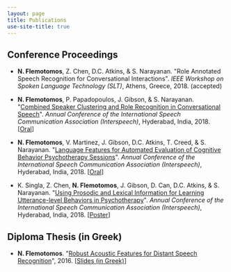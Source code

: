 ```yaml
---
layout: page
title: Publications
use-site-title: true
---
```


## Conference Proceedings

* __N. Flemotomos__, Z. Chen, D.C. Atkins, & S. Narayanan. "Role Annotated Speech Recognition for Conversational Interactions". *IEEE Workshop on Spoken Language Technology (SLT)*, Athens, Greece, 2018. (accepted)

* __N. Flemotomos__, P. Papadopoulos, J. Gibson, & S. Narayanan. "[Combined Speaker Clustering and Role Recognition in Conversational Speech](http://dx.doi.org/10.21437/Interspeech.2018-1654)". *Annual Conference of the International Speech Communication Association (Interspeech)*, Hyderabad, India, 2018.
[[Oral](/work/presentations/2018_IS_SpeakerClustering_pres.pdf)]

* __N. Flemotomos__, V. Martinez, J. Gibson, D.C. Atkins, T. Creed, & S. Narayanan. "[Language Features for Automated Evaluation of Cognitive Behavior Psychotherapy Sessions](http://dx.doi.org/10.21437/Interspeech.2018-1518)". *Annual Conference of the International Speech Communication Association (Interspeech)*, Hyderabad, India, 2018.
[[Oral](/work/presentations/2018_IS_CBT_lang_features_pres.pdf)]

* K. Singla, Z. Chen, __N. Flemotomos__, J. Gibson, D. Can, D.C. Atkins, & S. Narayanan. "[Using Prosodic and Lexical Information for Learning Utterance-level Behaviors in Psychotherapy](http://dx.doi.org/10.21437/Interspeech.2018-2551)". *Annual Conference of the International Speech Communication Association (Interspeech)*, Hyderabad, India, 2018.
[[Poster](/work/presentations/2018_IS_multimodal_MISC_poster.pdf)]

## Diploma Thesis (in Greek)

* __N. Flemotomos__. "[Robust Acoustic Features for Distant Speech Recognition](http://dspace.lib.ntua.gr/handle/123456789/42749?locale-attribute=en)", 2016.
[[Slides (in Greek)](/work/presentations/2016_NTUA_thesis_pres.pdf)]

